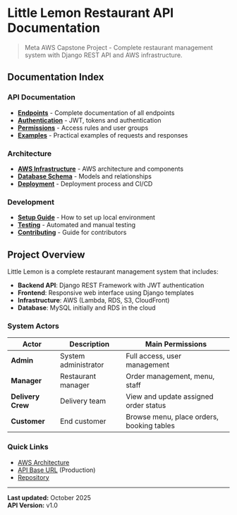 # Little Lemon Restaurant API Documentation

> Meta AWS Capstone Project - Complete restaurant management system with Django REST API and AWS infrastructure.


## Documentation Index

### API Documentation
- **[Endpoints](./api/endpoints.md)** - Complete documentation of all endpoints
- **[Authentication](./api/authentication.md)** - JWT, tokens and authentication
- **[Permissions](./api/permissions.md)** - Access rules and user groups
- **[Examples](./api/examples.md)** - Practical examples of requests and responses

### Architecture
- **[AWS Infrastructure](./architecture/aws-infrastructure.md)** - AWS architecture and components
- **[Database Schema](./architecture/database-schema.md)** - Models and relationships
- **[Deployment](./architecture/deployment.md)** - Deployment process and CI/CD

### Development
- **[Setup Guide](./development/setup.md)** - How to set up local environment
- **[Testing](./development/testing.md)** - Automated and manual testing
- **[Contributing](./development/contributing.md)** - Guide for contributors

## Project Overview

Little Lemon is a complete restaurant management system that includes:

- **Backend API**: Django REST Framework with JWT authentication
- **Frontend**: Responsive web interface using Django templates
- **Infrastructure**: AWS (Lambda, RDS, S3, CloudFront)
- **Database**: MySQL initially and RDS in the cloud

### System Actors

| Actor | Description | Main Permissions |
|-------|-------------|------------------|
| **Admin** | System administrator | Full access, user management |
| **Manager** | Restaurant manager | Order management, menu, staff |
| **Delivery Crew** | Delivery team | View and update assigned order status |
| **Customer** | End customer | Browse menu, place orders, booking tables |

### Quick Links

- [AWS Architecture](./assets/aws_architecture_-_little_lemon_project.png)
- [API Base URL](https://api.littlelemon.com) (Production)
- [Repository](https://github.com/Val-Cantarelli/Meta-AWS-Capstone)

---

**Last updated:** October 2025  
**API Version:** v1.0
